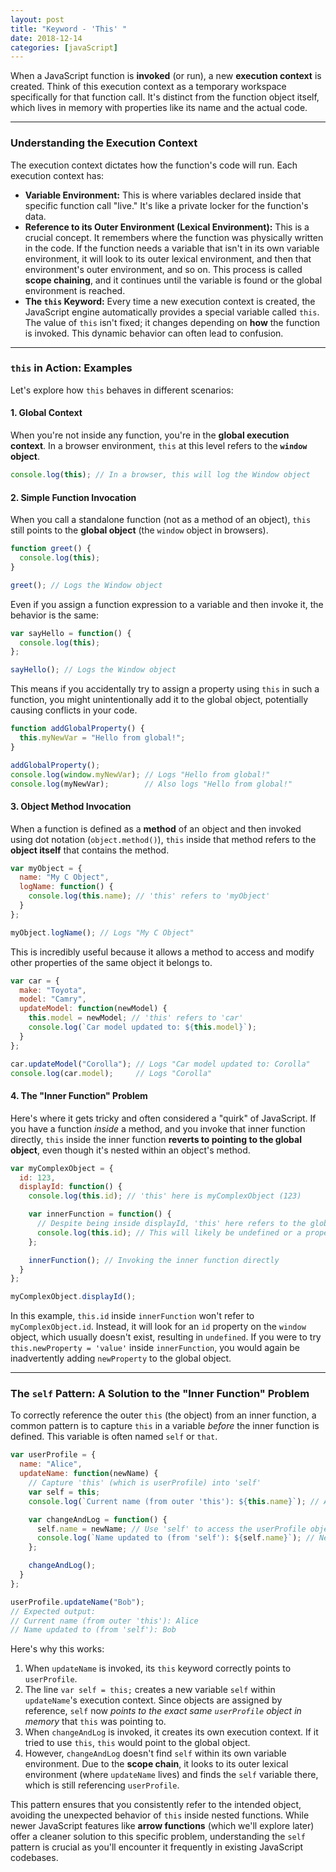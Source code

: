 ```yaml
---
layout: post
title: "Keyword - 'This' "
date: 2018-12-14
categories: [javaScript]
---
```



When a JavaScript function is **invoked** (or run), a new **execution context** is created. Think of this execution context as a temporary workspace specifically for that function call. It's distinct from the function object itself, which lives in memory with properties like its name and the actual code.

-----

### Understanding the Execution Context

The execution context dictates how the function's code will run. Each execution context has:

  * **Variable Environment:** This is where variables declared inside that specific function call "live." It's like a private locker for the function's data.
  * **Reference to its Outer Environment (Lexical Environment):** This is a crucial concept. It remembers where the function was physically written in the code. If the function needs a variable that isn't in its own variable environment, it will look to its outer lexical environment, and then that environment's outer environment, and so on. This process is called **scope chaining**, and it continues until the variable is found or the global environment is reached.
  * **The `this` Keyword:** Every time a new execution context is created, the JavaScript engine automatically provides a special variable called `this`. The value of `this` isn't fixed; it changes depending on **how** the function is invoked. This dynamic behavior can often lead to confusion.

-----

### `this` in Action: Examples

Let's explore how `this` behaves in different scenarios:

#### 1\. Global Context

When you're not inside any function, you're in the **global execution context**. In a browser environment, `this` at this level refers to the **`window` object**.

```javascript
console.log(this); // In a browser, this will log the Window object
```

#### 2\. Simple Function Invocation

When you call a standalone function (not as a method of an object), `this` still points to the **global object** (the `window` object in browsers).

```javascript
function greet() {
  console.log(this);
}

greet(); // Logs the Window object
```

Even if you assign a function expression to a variable and then invoke it, the behavior is the same:

```javascript
var sayHello = function() {
  console.log(this);
};

sayHello(); // Logs the Window object
```

This means if you accidentally try to assign a property using `this` in such a function, you might unintentionally add it to the global object, potentially causing conflicts in your code.

```javascript
function addGlobalProperty() {
  this.myNewVar = "Hello from global!";
}

addGlobalProperty();
console.log(window.myNewVar); // Logs "Hello from global!"
console.log(myNewVar);        // Also logs "Hello from global!"
```

#### 3\. Object Method Invocation

When a function is defined as a **method** of an object and then invoked using dot notation (`object.method()`), `this` inside that method refers to the **object itself** that contains the method.

```javascript
var myObject = {
  name: "My C Object",
  logName: function() {
    console.log(this.name); // 'this' refers to 'myObject'
  }
};

myObject.logName(); // Logs "My C Object"
```

This is incredibly useful because it allows a method to access and modify other properties of the same object it belongs to.

```javascript
var car = {
  make: "Toyota",
  model: "Camry",
  updateModel: function(newModel) {
    this.model = newModel; // 'this' refers to 'car'
    console.log(`Car model updated to: ${this.model}`);
  }
};

car.updateModel("Corolla"); // Logs "Car model updated to: Corolla"
console.log(car.model);     // Logs "Corolla"
```

#### 4\. The "Inner Function" Problem

Here's where it gets tricky and often considered a "quirk" of JavaScript. If you have a function *inside* a method, and you invoke that inner function directly, `this` inside the inner function **reverts to pointing to the global object**, even though it's nested within an object's method.

```javascript
var myComplexObject = {
  id: 123,
  displayId: function() {
    console.log(this.id); // 'this' here is myComplexObject (123)

    var innerFunction = function() {
      // Despite being inside displayId, 'this' here refers to the global object (Window)
      console.log(this.id); // This will likely be undefined or a property of the window object
    };

    innerFunction(); // Invoking the inner function directly
  }
};

myComplexObject.displayId();
```

In this example, `this.id` inside `innerFunction` won't refer to `myComplexObject.id`. Instead, it will look for an `id` property on the `window` object, which usually doesn't exist, resulting in `undefined`. If you were to try `this.newProperty = 'value'` inside `innerFunction`, you would again be inadvertently adding `newProperty` to the global object.

-----

### The `self` Pattern: A Solution to the "Inner Function" Problem

To correctly reference the outer `this` (the object) from an inner function, a common pattern is to capture `this` in a variable *before* the inner function is defined. This variable is often named `self` or `that`.

```javascript
var userProfile = {
  name: "Alice",
  updateName: function(newName) {
    // Capture 'this' (which is userProfile) into 'self'
    var self = this;
    console.log(`Current name (from outer 'this'): ${this.name}`); // Alice

    var changeAndLog = function() {
      self.name = newName; // Use 'self' to access the userProfile object
      console.log(`Name updated to (from 'self'): ${self.name}`); // New Name
    };

    changeAndLog();
  }
};

userProfile.updateName("Bob");
// Expected output:
// Current name (from outer 'this'): Alice
// Name updated to (from 'self'): Bob
```

Here's why this works:

1.  When `updateName` is invoked, its `this` keyword correctly points to `userProfile`.
2.  The line `var self = this;` creates a new variable `self` within `updateName`'s execution context. Since objects are assigned by reference, `self` now *points to the exact same `userProfile` object in memory* that `this` was pointing to.
3.  When `changeAndLog` is invoked, it creates its own execution context. If it tried to use `this`, `this` would point to the global object.
4.  However, `changeAndLog` doesn't find `self` within its own variable environment. Due to the **scope chain**, it looks to its outer lexical environment (where `updateName` lives) and finds the `self` variable there, which is still referencing `userProfile`.

This pattern ensures that you consistently refer to the intended object, avoiding the unexpected behavior of `this` inside nested functions. While newer JavaScript features like **arrow functions** (which we'll explore later) offer a cleaner solution to this specific problem, understanding the `self` pattern is crucial as you'll encounter it frequently in existing JavaScript codebases.

